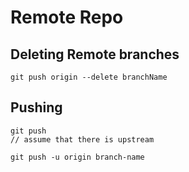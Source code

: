 # Remote Repo

## Deleting Remote branches

```shell
git push origin --delete branchName
```

## Pushing

```shell
git push
// assume that there is upstream

git push -u origin branch-name

```
